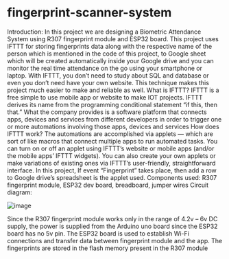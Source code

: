# fingerprint-scanner-system
Introduction: In this project we are designing a Biometric Attendance System using R307 fingerprint module and ESP32 board. This project uses IFTTT for storing fingerprints data along with the respective name of the person which is mentioned in the code of this project, to Google sheet which will be created automatically inside your Google drive and you can monitor the real time attendance on the go using your smartphone or laptop. With IFTTT, you don’t need to study about SQL and database or even you don’t need have your own website. This technique makes this project much easier to make and reliable as well.
What is IFTTT?
IFTTT is a free simple to use mobile app or website to make IOT projects. IFTTT derives its name from the programming conditional statement “if this, then that.” What the company provides is a software platform that connects apps, devices and services from different developers in order to trigger one or more automations involving those apps, devices and services
How does IFTTT work?
The automations are accomplished via applets — which are sort of like macros that connect multiple apps to run automated tasks. You can turn on or off an applet using IFTTT’s website or mobile apps (and/or the mobile apps’ IFTTT widgets). You can also create your own applets or make variations of existing ones via IFTTT’s user-friendly, straightforward interface. In this project, If event “Fingerprint” takes place, then add a row to Google drive’s spreadsheet is the applet used.
Components used: R307 fingerprint module, ESP32 dev board, breadboard, jumper wires
Circuit diagram: 



![image](https://github.com/pratyush-ec20/fingerprint-scanner-system/assets/78995911/c22c9622-e44f-4ac1-a05c-239bcf28863a)







Since the R307 fingerprint module works only in the range of 4.2v – 6v DC supply, the power is supplied from the Arduino uno board since the ESP32 board has no 5v pin. The ESP32 board is used to establish Wi-Fi connections and transfer data between fingerprint module and the app. The fingerprints are stored in the flash memory present in the R307 module
